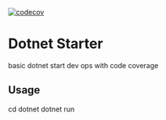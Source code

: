 [![codecov](https://codecov.io/gh/ddobbinsweb/dev-ops-starter/branch/main/graph/badge.svg?token=sxrZowOJOl)](https://codecov.io/gh/ddobbinsweb/dev-ops-starter)
# Dotnet Starter
basic dotnet start dev ops
with code coverage
## Usage
cd dotnet
dotnet run
